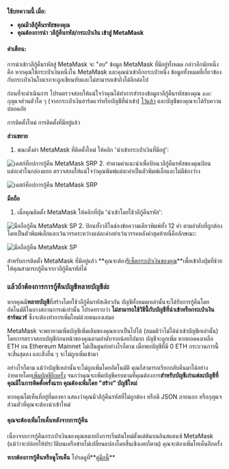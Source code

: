 **ใช้บทความนี้ เมื่อ:**


* **คุณมีวลีกู้คืนรหัสของคุณ**
* **คุณต้องการนำ วลีกู้คืนรหัส/กระเป๋าเงิน เข้าสู่ MetaMask**



#### คำเตือน:


การนำเข้าวลีกู้คืนรหัสสู่ MetaMask จะ "ลบ" ข้อมูล MetaMask ที่มีอยู่ทั้งหมด กล่าวอีกนัยหนึ่งคือ หากคุณใช้กระเป๋าเงินหนึ่งใน MetaMask และคุณนำเข้าอีกกระเป๋าหนึ่ง ข้อมูลทั้งหมดที่เกี่ยวข้องกับกระเป๋าเงินใบแรกจะถูกเขียนทับและไม่สามารถเข้าถึงได้อีกต่อไป


ก่อนที่จะดำเนินการ โปรดตรวจสอบให้แน่ใจว่าคุณได้ทำการสำรองข้อมูลวลีกู้คืนรหัสของคุณ *และ* กุญแจส่วนตัวใด ๆ (จากกระเป๋าเงินฮาร์ดแวร์หรือบัญชีที่นำเข้า) [ไว้แล้ว](https://support.metamask.io/hc/en-us/articles/360015290032-How-to-reveal-your-Secret-Recovery-Phrase) และบัญชีของคุณจะได้รับความปลอดภัย





การติดตั้งใหม่ การติดตั้งที่มีอยู่แล้ว




**ส่วนขยาย**

1. ขณะตั้งค่า MetaMask ที่ติดตั้งใหม่ ให้คลิก 'นำเข้ากระเป๋าเงินที่มีอยู่':


![เดสก์ท็อปการกู้คืน MetaMask SRP](https://support.metamask.io/hc/article_attachments/13174191781275)
2. ทำตามคำแนะนำเพื่อป้อนวลีกู้คืนรหัสของคุณป้อนแต่ละคำในกล่องแยก ตรวจสอบให้แน่ใจว่าคุณพิมพ์แต่ละคำเป็นตัวพิมพ์เล็กและไม่มีช่องว่าง


![เดสก์ท็อปการกู้คืน MetaMask SRP](https://support.metamask.io/hc/article_attachments/13174140779035)





**มือถือ**

1. เมื่อคุณติดตั้ง MetaMask ให้คลิกที่ปุ่ม 'นำเข้าโดยใช้วลีกู้คืนรหัส':


![มือถือกู้คืน MetaMask SP](https://support.metamask.io/hc/article_attachments/13312657792539)
2. ป้อนทั้งวลีในช่องข้อความเดียวพิมพ์ทั้ง 12 คำ ตามลำดับที่ถูกต้อง โดยเป็นตัวพิมพ์เล็กและเว้นวรรคระหว่างแต่ละคำอย่าเว้นวรรคหลังคำสุดท้ายนี่คือลักษณะ:


![มือถือกู้คืน MetaMask SP](https://support.metamask.io/hc/article_attachments/13074718803995)







สำหรับการติดตั้ง MetaMask ที่มีอยู่แล้ว **คุณจะต้อง[รีเซ็ตกระเป๋าเงินของคุณ](https://support.metamask.io/hc/en-us/articles/4556918516763-How-to-reset-your-wallet)**เพื่อเข้าถึงปุ่มที่ช่วยให้คุณสามารถกู้คืนจากวลีกู้คืนรหัสได้


### แล้วถ้าต้องการการกู้คืนบัญชีหลายบัญชีล่ะ


หากคุณมี**หลายบัญชี**ที่สร้างโดยใช้วลีกู้คืนรหัสเดียวกัน บัญชีทั้งหมดเหล่านั้นจะได้รับการกู้คืนโดยอัตโนมัติในบางสถานการณ์เท่านั้น โปรดทราบว่า **ไม่สามารถใช้วิธีนี้กับบัญชีที่นำเข้าหรือกระเป๋าเงินฮาร์ดแวร์** ซึ่งจะต้องทำการเพิ่มใหม่ด้วยตนเองเสมอ 


MetaMask จะพยายามเพิ่มบัญชีเพิ่มเติมของคุณหากเป็นไปได้ (สมมติว่าไม่ได้นำเข้าบัญชีเหล่านั้น) โดยการตรวจสอบบัญชีก่อนหน้าของคุณตามลำดับจากน้อยไปมาก บัญชีจะถูกเพิ่ม หากยอดคงเหลือ ETH บน Ethereum Mainnet ไม่เป็นศูนย์อย่างไรก็ตาม เมื่อพบบัญชีที่มี 0 ETH กระบวนการนี้จะสิ้นสุดลง และสิ่งอื่น ๆ จะไม่ถูกเพิ่มเข้ามา


อย่างไรก็ตาม แม้ว่าบัญชีเหล่านั้นจะไม่ถูกเพิ่มโดยอัตโนมัติ คุณก็สามารถเรียกกลับคืนมาได้อย่างง่ายดายโดย[เพิ่มบัญชีอีกครั้ง](https://support.metamask.io/hc/en-us/articles/360015489271) จนกว่าคุณจะเพิ่มบัญชีครบตามที่คุณต้องการ**สำหรับบัญชีเก่าแต่ละบัญชีที่คุณมีในการติดตั้งครั้งแรก คุณต้องเพิ่มโดย "สร้าง" บัญชีใหม่**


หากคุณไม่เห็นที่อยู่ที่มองหา แสดงว่าคุณมีวลีกู้คืนรหัสที่ไม่ถูกต้อง หรือมี JSON ภายนอก หรือกุญแจส่วนตัวที่คุณจะต้องนำเข้าใหม่



#### คุณจะต้องเพิ่มโทเค็นหลังจากการกู้คืน


เนื่องจากการกู้คืนกระเป๋าเงินของคุณหมายถึงการเริ่มต้นใหม่ตั้งแต่ต้นบนอินสแตนซ์ MetaMask (แม้ว่าจะปล่อยให้ประวัติบนเครือข่ายไม่เปลี่ยนแปลงโดยสิ้นเชิงเลยก็ตาม) คุณจะต้องเพิ่มโทเค็นอีกครั้ง


**หากต้องการกู้คืนหรือดูโทเค็น** โปรดดูที่**[คู่มือนี้](https://support.metamask.io/hc/en-us/articles/360015489031)**




